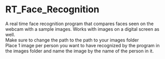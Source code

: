 # RT_Face_Recognition
A real time face recognition program that compares faces seen on the webcam with a sample images. Works with images on a digital screen as well. <br>
Make sure to change the path to the path to your images folder <br>
Place 1 image per person you want to have recognized by the program in the images folder and name the image by the name of the person in it. <br>
